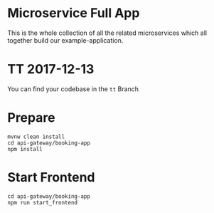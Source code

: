# Microservice Full App

This is the whole collection of all the related microservices which all together build our example-application.

# TT 2017-12-13

You can find your codebase in the `tt` Branch

# Prepare

````
mvnw clean install
cd api-gateway/booking-app
npm install
````

# Start Frontend

````
cd api-gateway/booking-app
npm run start_frontend
````